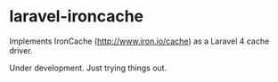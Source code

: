 laravel-ironcache
=================

Implements IronCache (http://www.iron.io/cache) as a Laravel 4 cache driver.


Under development. Just trying things out.
